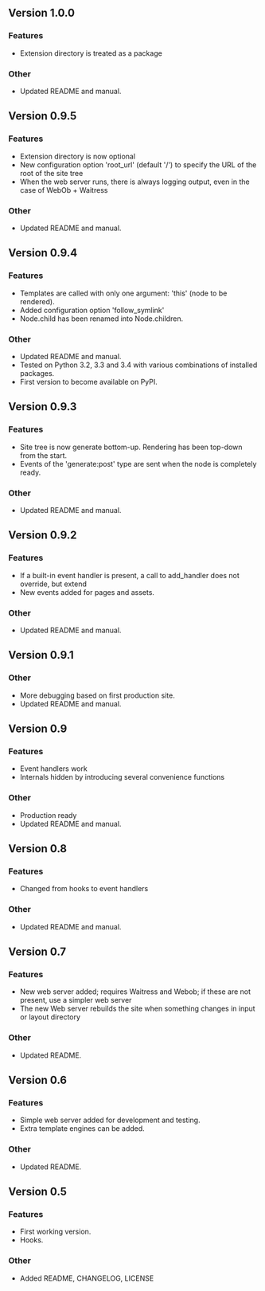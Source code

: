 Version 1.0.0
-------------

### Features
-   Extension directory is treated as a package

### Other
-   Updated README and manual.

Version 0.9.5
-------------

### Features
-   Extension directory is now optional
-   New configuration option 'root_url' (default '/') to specify the URL of the root of the site tree
-   When the web server runs, there is always logging output, even in the case of WebOb + Waitress

### Other
-   Updated README and manual.

Version 0.9.4
-------------

### Features
-   Templates are called with only one argument: 'this' (node to be rendered).
-   Added configuration option 'follow_symlink'
-   Node.child has been renamed into Node.children.

### Other
-   Updated README and manual.
-   Tested on Python 3.2, 3.3 and 3.4 with various combinations of installed packages.
-   First version to become available on PyPI.

Version 0.9.3
-------------

### Features
-   Site tree is now generate bottom-up. Rendering has been top-down from the start.
-   Events of the 'generate:post' type are sent when the node is completely ready.

### Other
-   Updated README and manual.

Version 0.9.2
-------------

### Features
-   If a built-in event handler is present, a call to add_handler does not override, but extend
-   New events added for pages and assets.

### Other
-   Updated README and manual.

Version 0.9.1
-------------

### Other
-   More debugging based on first production site.
-   Updated README and manual.

Version 0.9
-----------

### Features
-   Event handlers work
-   Internals hidden by introducing several convenience functions

### Other
-   Production ready
-   Updated README and manual.

Version 0.8
-----------

### Features
-   Changed from hooks to event handlers

### Other
-   Updated README and manual.

Version 0.7
-----------

### Features
-   New web server added; requires Waitress and Webob; if these are not	present, use a simpler web server
-   The new Web server rebuilds the site when something changes in input or layout directory

### Other
-   Updated README.

Version 0.6
-----------

### Features
-   Simple web server added for development and testing.
-   Extra template engines can be added.

### Other
-   Updated README.

Version 0.5
-----------

### Features
-   First working version.
-   Hooks.

### Other
-   Added README, CHANGELOG, LICENSE
